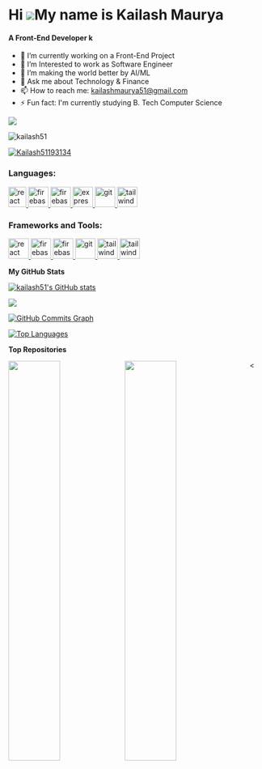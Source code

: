 Hi ![](https://user-images.githubusercontent.com/18350557/176309783-0785949b-9127-417c-8b55-ab5a4333674e.gif)My name is Kailash Maurya
======================================================================================================================================
<h4>A Front-End Developer k</h4>

- 🔭 I’m currently working on a Front-End Project
- 🌱 I’m Interested to work as Software Engineer
- 👯 I’m making the world better by AI/ML 
- 💬 Ask me about Technology & Finance
- 📫 How to reach me: kailashmaurya51@gmail.com
- ⚡ Fun fact: I'm currently studying B. Tech Computer Science

<a href="https://www.github.com/kailash51" target="_blank" rel="noreferrer"><img
src="https://img.shields.io/github/followers/kailash51?logo=github&style=for-the-badge&color=0891b2&labelColor=1c1917" /></a>
<p align="left"> <img src="https://komarev.com/ghpvc/?username=kailash51&label=Profile%20views&color=0e75b6&style=flat" alt="kailash51" /> </p>

<p align="left"> <a href="https://twitter.com/Kailash51193134" target="blank"><img src="https://img.shields.io/twitter/follow/Kailash51193134?logo=twitter&style=for-the-badge" alt="Kailash51193134" /></a> </p>

<h3 align="left">Languages:</h3>
<p align="left"> <a href="https://reactjs.org/" target="_blank" rel="noreferrer"> <img src="https://upload.wikimedia.org/wikipedia/commons/thumb/1/18/ISO_C%2B%2B_Logo.svg/800px-ISO_C%2B%2B_Logo.svg.png" alt="react" width="35" height="40"/> </a> </a> <a href="https://firebase.google.com/" target="_blank" rel="noreferrer"> <img src="https://cdn4.iconfinder.com/data/icons/logos-and-brands/512/267_Python_logo-512.png" alt="firebase" width="40" height="40"/> </a> <a href="https://firebase.google.com/" target="_blank" rel="noreferrer"> <img src="https://upload.wikimedia.org/wikipedia/commons/thumb/9/99/Unofficial_JavaScript_logo_2.svg/2048px-Unofficial_JavaScript_logo_2.svg.png" alt="firebase" width="40" height="40"/> </a> <a href="https://flutter.dev" target="_blank" rel="noreferrer"> <img src="https://cdn-images-1.medium.com/max/1200/1*knHF_qpxdtS8h0Z8EeqowA.png" alt="express" width="40" height="40"/> </a> <a href="https://git-scm.com/" target="_blank" rel="noreferrer"> <img src="https://cdn-icons-png.flaticon.com/512/226/226777.png" alt="git" width="40" height="40"/> </a> <a href="https://tailwindcss.com/" target="_blank" rel="noreferrer"> <img src="https://icons-for-free.com/download-icon-development+logo+mysql+icon-1320184807686758112_512.png" alt="tailwind" width="40" height="40"/> </a> </p>

<h3 align="left">Frameworks and Tools:</h3>
<p align="left"> <a href="https://reactjs.org/" target="_blank" rel="noreferrer"> <img src="https://upload.wikimedia.org/wikipedia/commons/thumb/a/a7/React-icon.svg/2300px-React-icon.svg.png" alt="react" width="40" height="40"/> </a> <a href="https://firebase.google.com/" target="_blank" rel="noreferrer"> <img src="https://www.tutorialsteacher.com/Content/images/home/mongodb.svg" alt="firebase" width="40" height="40"/> </a> <a href="https://firebase.google.com/" target="_blank" rel="noreferrer"> <img src="https://www.vectorlogo.zone/logos/firebase/firebase-icon.svg" alt="firebase" width="40" height="40"/> </a> <a href="https://flutter.dev" target="_blank" rel="noreferrer">  <img src="https://img.icons8.com/nolan/512/github.png" alt="git" width="40" height="40"/> </a> <a href="https://tailwindcss.com/" target="_blank" rel="noreferrer"> <img src="https://www.vectorlogo.zone/logos/tailwindcss/tailwindcss-icon.svg" alt="tailwind" width="40" height="40"/> </a> <a href="https://tailwindcss.com/" target="_blank" rel="noreferrer"> <img src="https://seeklogo.com/images/N/nodejs-logo-FBE122E377-seeklogo.com.png" alt="tailwind" width="40" height="40"/> </a> </a> <a href="https://tailwindcss.com/" target="_blank" rel="noreferrer">   <a href="https://tailwindcss.com/" target="_blank" rel="noreferrer">  </a> </p>




<b>My GitHub Stats</b>

<a href="http://www.github.com/kailash51"><img src="https://github-readme-stats.vercel.app/api?username=kailash51&show_icons=true&hide=&count_private=true&title_color=22c55e&text_color=ffffff&icon_color=0891b2&bg_color=1c1917&hide_border=true&show_icons=true" alt="kailash51's GitHub stats" /></a>

<a href="http://www.github.com/kailash51"><img src="https://github-readme-streak-stats.herokuapp.com/?user=kailash51&stroke=ffffff&background=1c1917&ring=22c55e&fire=22c55e&currStreakNum=ffffff&currStreakLabel=22c55e&sideNums=ffffff&sideLabels=ffffff&dates=ffffff&hide_border=true" /></a>

<a href="http://www.github.com/kailash51"><img src="https://github-readme-activity-graph.cyclic.app/graph?username=kailash51&bg_color=1c1917&color=ffffff&line=0891b2&point=ffffff&area_color=1c1917&area=true&hide_border=true&custom_title=GitHub%20Commits%20Graph" alt="GitHub Commits Graph" /></a>

<a href="https://github.com/kailash51" align="left"><img src="https://github-readme-stats.vercel.app/api/top-langs/?username=kailash51&langs_count=10&title_color=22c55e&text_color=ffffff&icon_color=0891b2&bg_color=1c1917&hide_border=true&locale=en&custom_title=Top%20%Languages" alt="Top Languages" /></a>

<b>Top Repositories</b>

<div width="100%" align="center"><a href="https://github.com/kailash51/CodifyHub" align="left"><img align="left" width="45%" src="https://github-readme-stats.vercel.app/api/pin/?username=kailash51&repo=CodifyHub&title_color=22c55e&text_color=ffffff&icon_color=0891b2&bg_color=1c1917&hide_border=true&locale=en" /></a><<a href="https://github.com/kailash51/Altitude-Master" align="left"><img align="left" width="45%" src="https://github-readme-stats.vercel.app/api/pin/?username=kailash51&repo=Altitude-Master&title_color=22c55e&text_color=ffffff&icon_color=0891b2&bg_color=1c1917&hide_border=true&locale=en" /></a></div><br /><br /><br /><br /><br /><br /><br />
